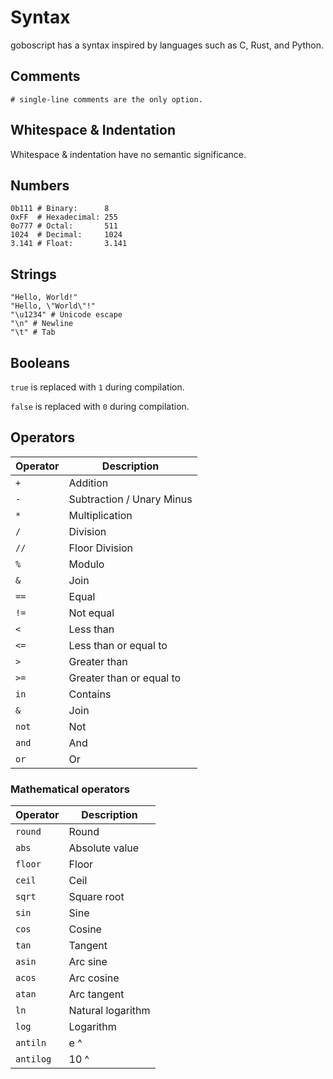 # Syntax

goboscript has a syntax inspired by languages such as C, Rust, and Python.

## Comments

```goboscript
# single-line comments are the only option.
```

## Whitespace & Indentation

Whitespace & indentation have no semantic significance.

## Numbers

```goboscript
0b111 # Binary:      8
0xFF  # Hexadecimal: 255
0o777 # Octal:       511
1024  # Decimal:     1024
3.141 # Float:       3.141
```

## Strings

```goboscript
"Hello, World!"
"Hello, \"World\"!"
"\u1234" # Unicode escape
"\n" # Newline
"\t" # Tab
```

## Booleans

`true` is replaced with `1` during compilation.

`false` is replaced with `0` during compilation.

## Operators

| Operator | Description               |
| -------- | ------------------------- |
| `+`      | Addition                  |
| `-`      | Subtraction / Unary Minus |
| `*`      | Multiplication            |
| `/`      | Division                  |
| `//`     | Floor Division            |
| `%`      | Modulo                    |
| `&`      | Join                      |
| `==`     | Equal                     |
| `!=`     | Not equal                 |
| `<`      | Less than                 |
| `<=`     | Less than or equal to     |
| `>`      | Greater than              |
| `>=`     | Greater than or equal to  |
| `in`     | Contains                  |
| `&`      | Join                      |
| `not`    | Not                       |
| `and`    | And                       |
| `or`     | Or                        |

### Mathematical operators

| Operator  | Description       |
| --------- | ----------------- |
| `round`   | Round             |
| `abs`     | Absolute value    |
| `floor`   | Floor             |
| `ceil`    | Ceil              |
| `sqrt`    | Square root       |
| `sin`     | Sine              |
| `cos`     | Cosine            |
| `tan`     | Tangent           |
| `asin`    | Arc sine          |
| `acos`    | Arc cosine        |
| `atan`    | Arc tangent       |
| `ln`      | Natural logarithm |
| `log`     | Logarithm         |
| `antiln`  | e ^               |
| `antilog` | 10 ^              |
